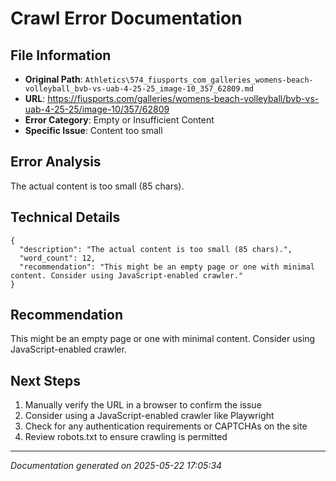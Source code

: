 # Crawl Error Documentation

## File Information
- **Original Path**: `Athletics\574_fiusports_com_galleries_womens-beach-volleyball_bvb-vs-uab-4-25-25_image-10_357_62809.md`
- **URL**: https://fiusports.com/galleries/womens-beach-volleyball/bvb-vs-uab-4-25-25/image-10/357/62809
- **Error Category**: Empty or Insufficient Content
- **Specific Issue**: Content too small

## Error Analysis
The actual content is too small (85 chars).

## Technical Details
```
{
  "description": "The actual content is too small (85 chars).",
  "word_count": 12,
  "recommendation": "This might be an empty page or one with minimal content. Consider using JavaScript-enabled crawler."
}
```

## Recommendation
This might be an empty page or one with minimal content. Consider using JavaScript-enabled crawler.

## Next Steps
1. Manually verify the URL in a browser to confirm the issue
2. Consider using a JavaScript-enabled crawler like Playwright
3. Check for any authentication requirements or CAPTCHAs on the site
4. Review robots.txt to ensure crawling is permitted

---
*Documentation generated on 2025-05-22 17:05:34*
